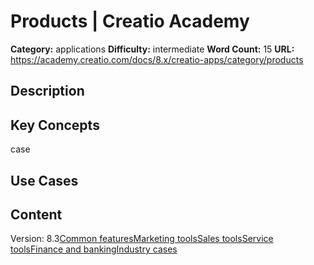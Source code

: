 # Products | Creatio Academy

**Category:** applications **Difficulty:** intermediate **Word Count:** 15
**URL:** https://academy.creatio.com/docs/8.x/creatio-apps/category/products

## Description

## Key Concepts

case

## Use Cases

## Content

Version:
8.3[Common features](/docs/8.x/creatio-apps/category/common-features)[Marketing tools](/docs/8.x/creatio-apps/category/marketing-tools)[Sales tools](/docs/8.x/creatio-apps/category/sales-tools)[Service tools](/docs/8.x/creatio-apps/category/service-tools)[Finance and banking](/docs/8.x/creatio-apps/category/finance-and-banking)[Industry cases](/docs/8.x/creatio-apps/category/industry-cases)
